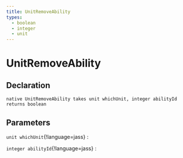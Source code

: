 ```yaml
---
title: UnitRemoveAbility
types:
  - boolean
  - integer
  - unit
---
```


# UnitRemoveAbility

## Declaration

```jass
native UnitRemoveAbility takes unit whichUnit, integer abilityId returns boolean
```

## Parameters
`unit whichUnit`{!language=jass}
: 

`integer abilityId`{!language=jass}
: 
